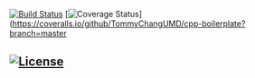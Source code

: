 [![Build Status](https://github.com/smitdumore/Anomaly-Detection-Robot/actions/workflows/build_and_coveralls.yml/badge.svg)](https://github.com/TommyChangUMD/cpp-boilerplate/actions/workflows/build_and_coveralls.yml)
[![Coverage Status](https://coveralls.io/repos/github/smitdumore/Anomaly-Detection-Robot/badge.svg?branch=master)](https://coveralls.io/github/TommyChangUMD/cpp-boilerplate?branch=master

[![License](https://img.shields.io/badge/License-Apache%202.0-blue.svg)](https://opensource.org/licenses/Apache-2.0)
---
